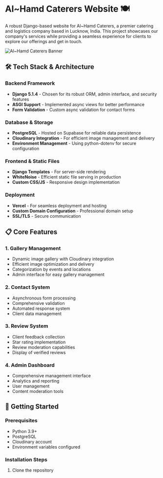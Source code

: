 # Al~Hamd Caterers Website 🍽️

A robust Django-based website for Al~Hamd Caterers, a premier catering and logistics company based in Lucknow, India. This project showcases our company's services while providing a seamless experience for clients to explore our offerings and get in touch.

![Al~Hamd Caterers Banner](https://res.cloudinary.com/dfdixoz0w/image/upload/v1/media/banner.jpg)

## 🛠️ Tech Stack & Architecture

### Backend Framework
- **Django 5.1.4** - Chosen for its robust ORM, admin interface, and security features
- **ASGI Support** - Implemented async views for better performance
- **Form Validation** - Custom async validation for contact forms

### Database & Storage
- **PostgreSQL** - Hosted on Supabase for reliable data persistence
- **Cloudinary Integration** - For efficient image management and delivery
- **Environment Management** - Using python-dotenv for secure configuration

### Frontend & Static Files
- **Django Templates** - For server-side rendering
- **WhiteNoise** - Efficient static file serving in production
- **Custom CSS/JS** - Responsive design implementation

### Deployment
- **Vercel** - For seamless deployment and hosting
- **Custom Domain Configuration** - Professional domain setup
- **SSL/TLS** - Secure communication

## 📋 Core Features

### 1. Gallery Management
- Dynamic image gallery with Cloudinary integration
- Efficient image optimization and delivery
- Categorization by events and locations
- Admin interface for easy gallery management

### 2. Contact System
- Asynchronous form processing
- Comprehensive validation
- Automated response system
- Client data management

### 3. Review System
- Client feedback collection
- Star rating implementation
- Review moderation capabilities
- Display of verified reviews

### 4. Admin Dashboard
- Comprehensive management interface
- Analytics and reporting
- User management
- Content moderation tools

## 🚀 Getting Started

### Prerequisites
- Python 3.9+
- PostgreSQL
- Cloudinary account
- Environment variables configured

### Installation Steps
1. Clone the repository







